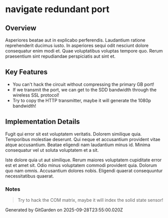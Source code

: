 # navigate redundant port

## Overview
Asperiores beatae aut in explicabo perferendis. Laudantium ratione reprehenderit ducimus iusto. In asperiores sequi odit nesciunt dolore consequatur enim modi et. Quae voluptatibus voluptas tempore quo. Rerum praesentium sint repudiandae perspiciatis aut sint et.

## Key Features
- You can't hack the circuit without compressing the primary GB port!
- If we transmit the port, we can get to the SDD bandwidth through the wireless SSL protocol!
- Try to copy the HTTP transmitter, maybe it will generate the 1080p bandwidth!

## Implementation Details
Fugit qui error sit est voluptatem veritatis. Dolorem similique quia. Temporibus molestiae deserunt. Qui neque et accusantium provident vitae atque accusantium. Beatae eligendi nam laudantium minus id. Minima consequatur vel ut soluta voluptatem et a sit.
 Iste dolore quia ut aut similique. Rerum maiores voluptatem cupiditate error est et amet sit. Odio minus voluptatem commodi provident quia. Dolorum quo nam omnis. Accusantium dolores nobis. Eligendi quaerat consequuntur necessitatibus quaerat.

### Notes
> Try to hack the COM matrix, maybe it will index the solid state sensor!

Generated by GitGarden on 2025-09-28T23:55:00.020Z